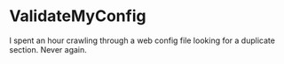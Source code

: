 # ValidateMyConfig
I spent an hour crawling through a web config file looking for a duplicate section. Never again.
